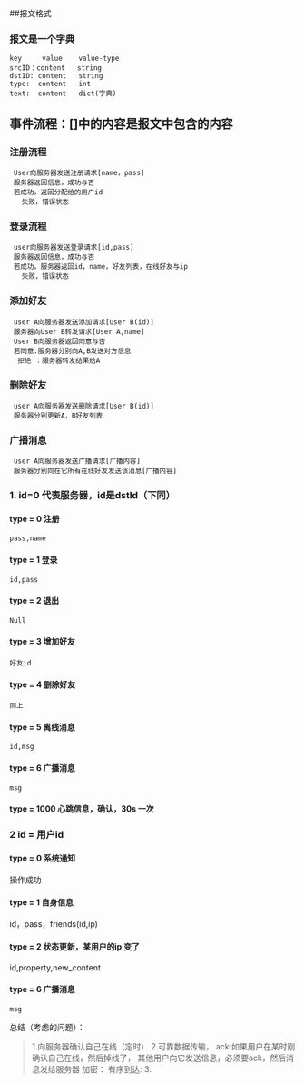 ##报文格式
### 报文是一个字典
    key     value    value-type
    srcID：content   string
    dstID: content   string
    type:  content   int
    text:  content   dict(字典)

## 事件流程：[]中的内容是报文中包含的内容

### 注册流程
     User向服务器发送注册请求[name，pass]
     服务器返回信息，成功与否
     若成功，返回分配给的用户id
       失败，错误状态
### 登录流程
     user向服务器发送登录请求[id,pass]
     服务器返回信息，成功与否
     若成功，服务器返回id，name，好友列表，在线好友与ip
       失败，错误状态
### 添加好友
     user A向服务器发送添加请求[User B(id)]
     服务器向User B转发请求[User A,name]
     User B向服务器返回同意与否
     若同意:服务器分别向A,B发送对方信息
      拒绝 ：服务器转发结果给A
### 删除好友
     user A向服务器发送删除请求[User B(id)]
     服务器分别更新A，B好友列表
### 广播消息
     user A向服务器发送广播请求[广播内容]
     服务器分别向在它所有在线好友发送该消息[广播内容]
    
     
###  1. id=0 代表服务器，id是dstId（下同）
####  type = 0 注册
    pass,name
####  type = 1 登录
    id,pass
####  type = 2 退出
    Null
####  type = 3 增加好友
    好友id
#### type = 4 删除好友
    同上
####  type = 5 离线消息
    id,msg
####  type = 6 广播消息
    msg
####  type = 1000 心跳信息，确认，30s 一次

### 2 id = 用户id
#### type = 0 系统通知
   操作成功
#### type = 1 自身信息
   id，pass，friends(id,ip)
#### type = 2 状态更新，某用户的ip 变了
   id,property,new_content
#### type = 6 广播消息
    msg
  
  

 总结（考虑的问题）：
>  1.向服务器确认自己在线（定时）
>  2.可靠数据传输，
>   ack:如果用户在某时刚确认自己在线，然后掉线了，
      其他用户向它发送信息，必须要ack，然后消息发给服务器
>      加密：
>   有序到达:
>  3.

